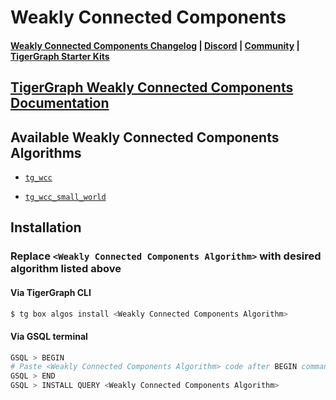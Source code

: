 
# Weakly Connected Components

#### [Weakly Connected Components Changelog](https://github.com/karimsaraipour/gsql-graph-algorithms/blob/master/algorithms/Community/connected_components/weakly_connected_components/CHANGELOG.md) | [Discord](https://discord.gg/vFbmPyvJJN) | [Community](https://community.tigergraph.com) | [TigerGraph Starter Kits](https://github.com/zrougamed/TigerGraph-Starter-Kits-Parser)

## [TigerGraph Weakly Connected Components Documentation](https://docs.tigergraph.com/tigergraph-platform-overview/graph-algorithm-library#connected-components)

## Available Weakly Connected Components Algorithms 

* [`tg_wcc`](https://github.com/karimsaraipour/gsql-graph-algorithms/blob/master/algorithms/Community/connected_components/weakly_connected_components/tg_wcc.gsql)

* [`tg_wcc_small_world`](https://github.com/karimsaraipour/gsql-graph-algorithms/blob/master/algorithms/Community/connected_components/weakly_connected_components/tg_wcc_small_world.gsql)

## Installation 

### Replace `<Weakly Connected Components Algorithm>` with desired algorithm listed above 

#### Via TigerGraph CLI

```bash
$ tg box algos install <Weakly Connected Components Algorithm>
```

#### Via GSQL terminal

```bash
GSQL > BEGIN
# Paste <Weakly Connected Components Algorithm> code after BEGIN command
GSQL > END 
GSQL > INSTALL QUERY <Weakly Connected Components Algorithm>
```